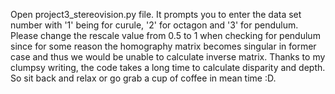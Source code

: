 Open project3_stereovision.py file.
It prompts you to enter the data set number with '1' being for curule, '2' for octagon and '3' for pendulum.
Please change the rescale value from 0.5 to 1 when checking for pendulum since for some reason the homography matrix becomes singular in former case and thus we would be unable to calculate inverse matrix.
Thanks to my clumpsy writing, the code takes a long time to calculate disparity and depth. So sit back and relax or go grab a cup of coffee in mean time :D.


